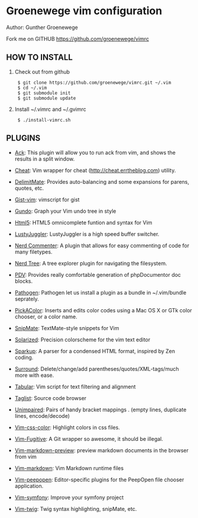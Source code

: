 # Groenewege vim configuration #

Author: Gunther Groenewege

Fork me on GITHUB  https://github.com/groenewege/vimrc

## HOW TO INSTALL ##

1. Check out from github

        $ git clone https://github.com/groenewege/vimrc.git ~/.vim
        $ cd ~/.vim
        $ git submodule init
        $ git submodule update

2. Install ~/.vimrc and ~/.gvimrc

        $ ./install-vimrc.sh

## PLUGINS ##

* [Ack](http://www.vim.org/scripts/script.php?script_id=2572): This plugin will allow you to run ack from vim, and shows the results in a split window. 

* [Cheat](http://www.vim.org/scripts/script.php?script_id=2015): Vim wrapper for cheat (http://cheat.errtheblog.com) utility.

* [DelimitMate](http://www.vim.org/scripts/script.php?script_id=2754): Provides auto-balancing and some expansions for parens, quotes, etc. 

* [Gist-vim](http://www.vim.org/scripts/script.php?script_id=2423): vimscript for gist

* [Gundo](http://sjl.bitbucket.org/gundo.vim/): Graph your Vim undo tree in style

* [Html5](http://www.vim.org/scripts/script.php?script_id=3236): HTML5 omnicomplete funtion and syntax for Vim 

* [LustyJuggler](http://www.vim.org/scripts/script.php?script_id=2050): LustyJuggler is a high speed buffer switcher.

* [Nerd Commenter](http://www.vim.org/scripts/script.php?script_id=1218): A plugin that allows for easy commenting of code for many filetypes. 

* [Nerd Tree](http://www.vim.org/scripts/script.php?script_id=1658): A tree explorer plugin for navigating the filesystem.

* [PDV](http://www.vim.org/scripts/script.php?script_id=1355): Provides really comfortable generation of phpDocumentor doc blocks. 

* [Pathogen](http://www.vim.org/scripts/script.php?script_id=2332): Pathogen let us install a plugin as a bundle in ~/.vim/bundle seprately.

* [PickAColor](http://www.vim.org/scripts/script.php?script_id=3026): Inserts and edits color codes using a Mac OS X or GTk color chooser, or a color name.

* [SnipMate](http://www.vim.org/scripts/script.php?script_id=2540): TextMate-style snippets for Vim

* [Solarized](http://ethanschoonover.com/solarized): Precision colorscheme for the vim text editor

* [Sparkup](https://github.com/rstacruz/sparkup): A parser for a condensed HTML format, inspired by Zen coding.

* [Surround](http://www.vim.org/scripts/script.php?script_id=1697): Delete/change/add parentheses/quotes/XML-tags/much more with ease.

* [Tabular](https://github.com/godlygeek/tabular): Vim script for text filtering and alignment

* [Taglist](http://vim.sourceforge.net/scripts/script.php?script_id=273): Source code browser

* [Unimpaired](http://www.vim.org/scripts/script.php?script_id=1590): Pairs of handy bracket mappings . (empty lines, duplicate lines, encode/decode)

* [Vim-css-color](https://github.com/skammer/vim-css-color): Highlight colors in css files.

* [Vim-Fugitive](http://www.vim.org/scripts/script.php?script_id=2975):  A Git wrapper so awesome, it should be illegal.

* [Vim-markdown-preview](https://github.com/nelstrom/vim-markdown-preview): preview markdown documents in the browser from vim

* [Vim-markdown](https://github.com/tpope/vim-markdown): Vim Markdown runtime files

* [Vim-peepopen](https://github.com/topfunky/PeepOpen-EditorSupport): Editor-specific plugins for the PeepOpen file chooser application.

* [Vim-symfony](https://github.com/soh335/vim-symfony/wiki): Improve your symfony project

* [Vim-twig](https://github.com/beyondwords/vim-twig): Twig syntax highlighting, snipMate, etc.

